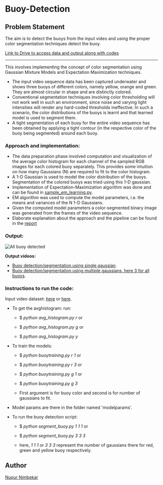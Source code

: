 # Buoy-Detection

## Problem Statement

The aim is to detect the buoys from the input video and using the proper color segmentation techniques detect the buoy.

[Link to Drive to access data and output along with codes](https://drive.google.com/drive/u/0/folders/1a6EyMh_ayfpkw_dAlJfLX-UkSbeZDIJI)

---

This involves implementing the concept of color segmentation using Gaussian Mixture Models and Expectation Maximization techniques.
- The input video sequence data has been captured underwater and shows three buoys of different colors, namely yellow, orange and green. They are almost circular in shape and are distinctly colored.
- Conventional segmentation techniques involving color thresholding will not work well in such an environment, since noise and varying light intensities will render any hard-coded thresholds ineffective. In such a scenario, the color distributions of the buoys is learnt and that learned model is used to segment them.
- A tight segmentation of each buoy for the entire video sequence has been obtained by applying a tight contour (in the respective color of the buoy being segmented) around each buoy.

### Approach and implementation:
- The data preparation phase involved computation and visualization of the average color histogram for each channel of the sampled RGB images for each colored buoy separately. This provides some intuition on how many
Gaussians (N) are required to fit to the color histogram.
- A 1-D Gaussian is used to model the color distribution of the buoys. Segmentation of the colored buoys was tried using this 1-D gaussian.
- Implementation of Expectation-Maximization algorithm was done and can be found in [sample_em_learning.py](https://github.com/nimbekarnd/Buoy-Detection/blob/main/Code/sample_em_learning.py).
- EM algorithm was used to compute the model parameters, i.e. the means and variances of the N 1-D Gaussians.
- Given the computed model parameters a color-segmented binary image was generated from the frames of the video sequence.
- Elaborate explanation about the approach and the pipeline can be found in the [report](https://github.com/nimbekarnd/Buoy-Detection/blob/main/Report.pdf)

### Output:

![All buoy detected](https://github.com/nimbekarnd/Buoy-Detection/blob/main/all_buoy_detected_gif.gif)   


**Output videos:**
- [Buoy detection/segmentation using single gaussian](https://drive.google.com/file/d/1GrSIRr0rLk_Xi-ZLIZP9X_oWDslYSiAZ/view).
- [Buoy detection/segmentation using multiple gaussians, here 3 for all buoys](https://drive.google.com/file/d/14QsOK3F9ndJLKVh7K_qXee6k0CbgWVAx/view?usp=sharing).

### Instructions to run the code:

Input video dataset: [here](https://drive.google.com/file/d/14VGYdseuSEVZD-AA4owDYFIY_53WfbrN/view?usp=sharing) or [here](./Code/detectbuoy.avi).

- To get the avghistogram: run: 

    - $ _python avg_histogram.py r_       or  

    - $ _python avg_histogram.py g_       or

    - $ _python avg_histogram.py y_

- To train the models:

    - $ _python buoytraining.py r 1_        or  

    - $ _python buoytraining.py r 3_        or  

    - $ _python buoytraining.py g 1_        or  

    - $ _python buoytraining.py g 3_

    - First argument is for buoy color and second is for number of gaussians to fit.


- Model params are there in the folder named 'modelparams'.

- To run the buoy detection script: 

    - $ _python segment_buoy.py 1 1 1_      or

    - $ _python segment_buoy.py 3 3 3_

    - here, _1 1 1_ or _3 3 3_ represent the number of gaussians there for red, green and yellow buoy respectively.
    
## Author
[Nupur Nimbekar](https://github.com/nimbekarnd)
